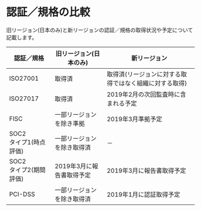 # 認証／規格の比較

旧リージョン(日本のみ)と新リージョンの認証／規格の取得状況や予定について記載します。

| 認証／規格                  | 旧リージョン(日本のみ)     | 新リージョン                                           |
| --------------------------- | -------------------------- | ------------------------------------------------------ |
| ISO27001                    | 取得済                     | 取得済(リージョンに対する取得ではなく組織に対する取得) |
| ISO27017                    | 取得済                     | 2019年2月の次回監査時に含まれる予定                    |
| FISC                        | 一部リージョンを除き準拠   | 2019年3月準拠予定                                     |
| SOC2<br />タイプ1(時点評価) | 一部リージョンを除き取得済 | －                                                     |
| SOC2<br />タイプ2(期間評価) | 2019年3月に報告書取得予定 | 2019年3月に報告書取得予定                             |
| PCI-DSS                     | 一部リージョンを除き取得済 | 2019年1月に認証取得予定                               |

